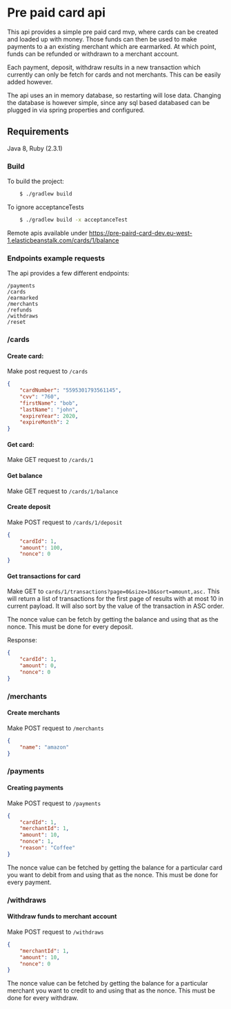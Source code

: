 # Pre paid card api

This api provides a simple pre paid card mvp, where cards can be created and loaded up with money. Those funds can then be used to make payments to a an existing merchant which are earmarked. At which point, funds can be refunded or withdrawn to a merchant account.

Each payment, deposit, withdraw results in a new transaction which currently can only be fetch for cards and not merchants. This can be easily added however.

The api uses an in memory database, so restarting will lose data. Changing the database is however simple, since any sql based databased can be plugged in via spring properties and configured.

## Requirements
Java 8, Ruby (2.3.1)

### Build

To build the project:
```bash
    $ ./gradlew build
```

To ignore acceptanceTests
```bash
    $ ./gradlew build -x acceptanceTest
```

Remote apis available under https://pre-paird-card-dev.eu-west-1.elasticbeanstalk.com/cards/1/balance

### Endpoints example requests
The api provides a few different endpoints:

```
/payments
/cards
/earmarked
/merchants
/refunds
/withdraws
/reset
```

### /cards

#### Create card:
Make post request to `/cards`
```json
{
    "cardNumber": "5595301793561145",
    "cvv": "760",
    "firstName": "bob",
    "lastName": "john",
    "expireYear": 2020,
    "expireMonth": 2
}
```

#### Get card:
Make GET request to `/cards/1`

#### Get balance
Make GET request to `/cards/1/balance`

#### Create deposit
Make POST request to `/cards/1/deposit`
```json
{
    "cardId": 1,
    "amount": 100,
    "nonce": 0
}
```

#### Get transactions for card
Make GET to `cards/1/transactions?page=0&size=10&sort=amount,asc.`
This will return a list of transactions for the first page of results with at most 10 in current payload. It will also sort by the value of the transaction in ASC order.

The nonce value can be fetch by getting the balance and using that as the nonce. This must be done for every deposit.

Response:
```json
{
    "cardId": 1,
    "amount": 0,
    "nonce": 0
}
```

### /merchants

#### Create merchants
Make POST request to `/merchants`
```json
{
    "name": "amazon"
}
```

### /payments

#### Creating payments
Make POST request to `/payments`
```json
{
    "cardId": 1,
    "merchantId": 1,
    "amount": 10,
    "nonce": 1,
    "reason": "Coffee"
}
```
The nonce value can be fetched by getting the balance for a particular card you want to debit from and using that as the nonce. This must be done for every payment.

### /withdraws

#### Withdraw funds to merchant account
Make POST request to `/withdraws`
```json
{
    "merchantId": 1,
    "amount": 10,
    "nonce": 0
}
```
The nonce value can be fetched by getting the balance for a particular merchant you want to credit to and using that as the nonce. This must be done for every withdraw.
